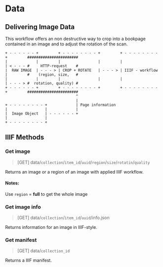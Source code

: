 # Data

## Delivering Image Data

This workflow offers an non destructive way to crop into a bookpage contained in an image and to adjust the rotation of the scan.

```
+ - - - - - - +         + - - - - - - - - +         + - - - - - - - - +         #######################
|             |         |                 |         |                 | < - - - #     HTTP-request    #
|  RAW IMAGE  | - - - > | CROP + ROTATE   | - - - > | IIIF - workflow |         #    (region, size,   #
|             |         |                 |         |                 | - - - > #  rotation, quality) #
+ - - - - - - +         + - - - - - - - - +         + - - - - - - - - +         #######################
                                ^
                                |
+ - - - - - - - - +             | Page information
|                 |             |
|  Image Object   | - - - - - - +
|                 |
+ - - - - - - - - +
```

## IIIF Methods

### Get image

> [GET] data/`collection`/`item_id`/`uuid`/`region`/`size`/`rotatin`/`quality`

Returns an image or a region of an image with applied IIIF workflow.

#### Notes:

Use `region` = **full** to get the whole image

### Get image info

> [GET] data/`collection`/`item_id`/`uuid`/info.json

Returns information for an image in IIIF-style.

### Get manifest

> [GET] data/`collection_id`

Returns a IIIF manifest.